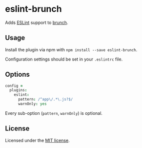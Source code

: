 # eslint-brunch
Adds [ESLint](http://eslint.org) support to [brunch](http://brunch.io).

## Usage
Install the plugin via npm with `npm install --save eslint-brunch`.

Configuration settings should be set in your `.eslintrc` file.

## Options

```coffeescript
config =
  plugins:
    eslint:
      pattern: /^app\/.*\.js?$/
      warnOnly: yes
```

Every sub-option (`pattern`, `warnOnly`) is optional.

## License

Licensed under the [MIT license](https://github.com/spyl94/eslint-brunch/blob/master/LICENSE).
